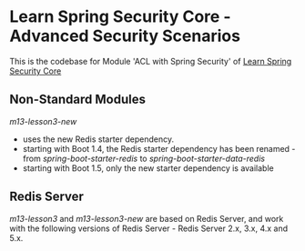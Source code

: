 # Learn Spring Security Core - Advanced Security Scenarios
This is the codebase for Module 'ACL with Spring Security' of [Learn Spring Security Core](https://bit.ly/github-lssc)

## Non-Standard Modules

_m13-lesson3-new_
- uses the new Redis starter dependency.
- starting with Boot 1.4, the Redis starter dependency has been renamed - from _spring-boot-starter-redis_ to _spring-boot-starter-data-redis_
- starting with  Boot 1.5, only the new starter dependency is available

## Redis Server
_m13-lesson3_ and _m13-lesson3-new_ are based on Redis Server, and work with the following versions of Redis Server - Redis Server 2.x, 3.x, 4.x and 5.x.
